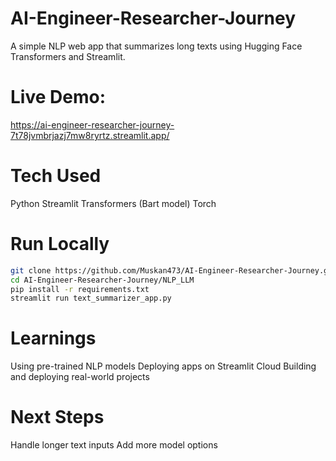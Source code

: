 # AI-Engineer-Researcher-Journey
A simple NLP web app that summarizes long texts using Hugging Face Transformers and Streamlit.

# Live Demo:
https://ai-engineer-researcher-journey-7t78jvmbrjazj7mw8ryrtz.streamlit.app/

# Tech Used
Python
 Streamlit
 Transformers (Bart model)
 Torch

# Run Locally

```bash
git clone https://github.com/Muskan473/AI-Engineer-Researcher-Journey.git
cd AI-Engineer-Researcher-Journey/NLP_LLM
pip install -r requirements.txt
streamlit run text_summarizer_app.py
```

# Learnings
Using pre-trained NLP models
Deploying apps on Streamlit Cloud
Building and deploying real-world projects

# Next Steps
Handle longer text inputs
Add more model options

